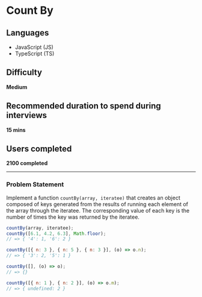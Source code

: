# Count By

## Languages

- JavaScript (JS)
- TypeScript (TS)

## Difficulty

**Medium**

## Recommended duration to spend during interviews

**15 mins**

## Users completed

**2100 completed**

---

### Problem Statement

Implement a function `countBy(array, iteratee)` that creates an object composed of keys generated from the results of running each element of the array through the iteratee. The corresponding value of each key is the number of times the key was returned by the iteratee.

```js
countBy(array, iteratee);
countBy([6.1, 4.2, 6.3], Math.floor);
// => { '4': 1, '6': 2 }

countBy([{ n: 3 }, { n: 5 }, { n: 3 }], (o) => o.n);
// => { '3': 2, '5': 1 }

countBy([], (o) => o);
// => {}

countBy([{ n: 1 }, { n: 2 }], (o) => o.m);
// => { undefined: 2 }
```
